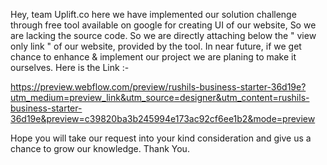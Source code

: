 Hey, team Uplift.co here
we have implemented our solution challenge through free tool available on google for creating UI of our website, So we are lacking the source code. 
So we are directly attaching below the " view only link " of our website, provided by the tool. In near future, if we get chance to enhance & implement our project we are planing to make it ourselves.
Here is the Link :- 


https://preview.webflow.com/preview/rushils-business-starter-36d19e?utm_medium=preview_link&utm_source=designer&utm_content=rushils-business-starter-36d19e&preview=c39820ba3b245994e173ac92cf6ee1b2&mode=preview


Hope you will take our request into your kind consideration and give us a chance to grow our knowledge.
Thank You.
